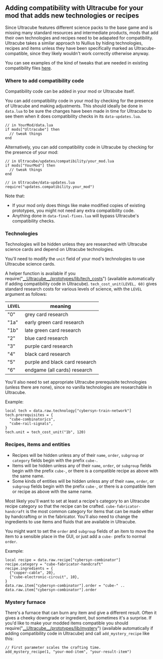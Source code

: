 ## Adding compatibility with Ultracube for your mod that adds new technologies or recipes

Since Ultracube features different science packs to the base game and is missing many standard resources and intermediate products, mods that add their own technologies and recipes need to be adapated for compatibility. Ultracube takes a similar approach to Nullius by hiding technologies, recipes and items unless they have been specifically marked as Ultracube-compatible, since they likely wouldn't work correctly otherwise anyway.

You can see examples of the kind of tweaks that are needed in existing compatibility files [here](https://github.com/grandseiken/factorio-ultracube/tree/main/updates/compatibility).

### Where to add compatibility code

Compatibility code can be added in your mod or Ultracube itself.

You can add compatibility code in your mod by checking for the presence of Ultracube and making adjustments. This should ideally be done in `data.lua` to be sure the changes have been made in time for Ultracube to see them when it does compatibility checks in its `data-updates.lua`.

```
// in YourMod/data.lua
if mods["Ultracube"] then
  // tweak things
end
```

Alternatively, you can add compatibility code in Ultracube by checking for the presence of your mod:

```
// in Ultracube/updates/compatibility/your_mod.lua
if mods["YourMod"] then
  // tweak things
end

// in Ultracube/data-updates.lua
require("updates.compatibility.your_mod")
```

Note that:
* If your mod only does things like make modified copies of existing prototypes, you might not need any extra compatibility code.
* Anything done in `data-final-fixes.lua` will bypass Ultracube's compatibility checks.

### Technologies

Technologies will be hidden unless they are researched with Ultracube science cards and depend on Ultracube technologies.

You'll need to modify the `unit` field of your mod's technologies to use Ultracube science cards.

A helper function is available if you require("[\_\_Ultracube\_\_/prototypes/lib/tech_costs](https://github.com/grandseiken/factorio-ultracube/blob/main/prototypes/lib/tech_costs.lua)") (available automatically if adding compatibility code in Ultracube). `tech_cost_unit(LEVEL, 60)` gives standard research costs for various levels of science, with the `LEVEL` argument as follows:

| `LEVEL` | meaning |
|---------|---------|
| "0" | grey card research |
| "1a" | early green card research |
| "1b" | late green card research |
| "2" | blue card research |
| "3" | purple card research |
| "4" | black card research |
| "5" | purple and black card research |
| "6" | endgame (all cards) research |

You'll also need to set appropriate Ultracube prerequisite technologies (unless there are none), since no vanilla technologies are researchable in Ultracube.

Example:

```
local tech = data.raw.technology["cybersyn-train-network"]
tech.prerequisites = {
  "cube-combinatorics",
  "cube-rail-signals",
}
tech.unit = tech_cost_unit("1b", 120)
```

### Recipes, items and entities

* Recipes will be hidden unless any of their `name`, `order`, `subgroup` or `category` fields begin with the prefix `cube-`.
* Items will be hidden unless any of their `name`, `order`, or `subgroup` fields begin with the prefix `cube-`, or there is a compatible recipe as above with the same name.
* Some kinds of entities will be hidden unless any of their `name`, `order`, or `subgroup` fields begin with the prefix `cube-`, or there is a compatible item or recipe as above with the same name.

Most likely you'll want to set at least a recipe's category to an Ultracube recipe category so that the recipe can be crafted. `cube-fabricator-handcraft` is the most common category for items that can be made either by handcrafting or in the fabricator. You'll also need to change the ingredients to use items and fluids that are available in Ultracube.

You might want to set the `order` and `subgroup` fields of an item to move the item to a sensible place in the GUI, or just add a `cube-` prefix to normal `order`.

Example:

```
local recipe = data.raw.recipe["cybersyn-combinator"]
recipe.category = "cube-fabricator-handcraft"
recipe.ingredients = {
  {"copper-cable", 20},
  {"cube-electronic-circuit", 10},
}
data.raw.item["cybersyn-combinator"].order = "cube-" .. data.raw.item["cybersyn-combinator"].order
```

### Mystery furnace

There's a furnace that can burn any item and give a different result. Often it gives a cheeky downgrade or ingredient, but sometimes it's a surprise. If you'd like to make your modded items compatible you should require("[\_\_Ultracube\_\_/prototypes/lib/mystery](https://github.com/grandseiken/factorio-ultracube/blob/main/prototypes/lib/mystery.lua)") (available automatically if adding compatibility code in Ultracube) and call `add_mystery_recipe` like this:

```
// First parameter scales the crafting time.
add_mystery_recipe(1, "your-mod-item", "your-result-item")
```